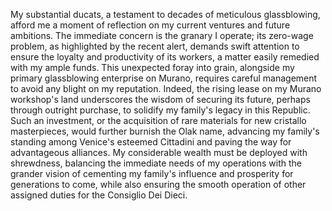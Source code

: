 My substantial ducats, a testament to decades of meticulous glassblowing, afford me a moment of reflection on my current ventures and future ambitions. The immediate concern is the granary I operate; its zero-wage problem, as highlighted by the recent alert, demands swift attention to ensure the loyalty and productivity of its workers, a matter easily remedied with my ample funds. This unexpected foray into grain, alongside my primary glassblowing enterprise on Murano, requires careful management to avoid any blight on my reputation. Indeed, the rising lease on my Murano workshop's land underscores the wisdom of securing its future, perhaps through outright purchase, to solidify my family's legacy in this Republic. Such an investment, or the acquisition of rare materials for new cristallo masterpieces, would further burnish the Olak name, advancing my family's standing among Venice's esteemed Cittadini and paving the way for advantageous alliances. My considerable wealth must be deployed with shrewdness, balancing the immediate needs of my operations with the grander vision of cementing my family's influence and prosperity for generations to come, while also ensuring the smooth operation of other assigned duties for the Consiglio Dei Dieci.
